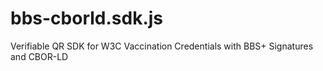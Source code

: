 # bbs-cborld.sdk.js
Verifiable QR SDK for W3C Vaccination Credentials with BBS+ Signatures and CBOR-LD
